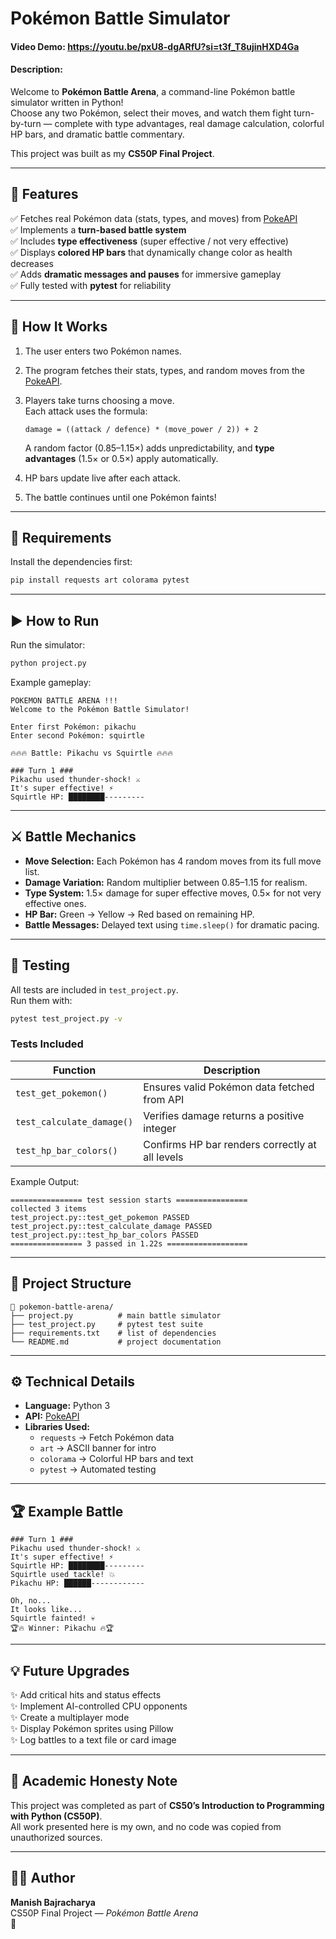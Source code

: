 # Pokémon Battle Simulator
#### Video Demo:  https://youtu.be/pxU8-dgARfU?si=t3f_T8ujinHXD4Ga
#### Description:
Welcome to **Pokémon Battle Arena**, a command-line Pokémon battle simulator written in Python!  
Choose any two Pokémon, select their moves, and watch them fight turn-by-turn — complete with type advantages, real damage calculation, colorful HP bars, and dramatic battle commentary.

This project was built as my **CS50P Final Project**.

---

## 🧩 Features

✅ Fetches real Pokémon data (stats, types, and moves) from [PokeAPI](https://pokeapi.co/)  
✅ Implements a **turn-based battle system**  
✅ Includes **type effectiveness** (super effective / not very effective)  
✅ Displays **colored HP bars** that dynamically change color as health decreases  
✅ Adds **dramatic messages and pauses** for immersive gameplay  
✅ Fully tested with **pytest** for reliability  

---

## 🧠 How It Works

1. The user enters two Pokémon names.
2. The program fetches their stats, types, and random moves from the [PokeAPI](https://pokeapi.co/).
3. Players take turns choosing a move.  
   Each attack uses the formula:

   ```
   damage = ((attack / defence) * (move_power / 2)) + 2
   ```

   A random factor (0.85–1.15×) adds unpredictability, and **type advantages** (1.5× or 0.5×) apply automatically.

4. HP bars update live after each attack.
5. The battle continues until one Pokémon faints!

---

## 🧰 Requirements

Install the dependencies first:

```bash
pip install requests art colorama pytest
```

---

## ▶️ How to Run

Run the simulator:

```bash
python project.py
```

Example gameplay:

```
POKEMON BATTLE ARENA !!!
Welcome to the Pokémon Battle Simulator!

Enter first Pokémon: pikachu
Enter second Pokémon: squirtle

🔥🔥🔥 Battle: Pikachu vs Squirtle 🔥🔥🔥

### Turn 1 ###
Pikachu used thunder-shock! ⚔️
It's super effective! ⚡
Squirtle HP: ████████---------
```

---

## ⚔️ Battle Mechanics

- **Move Selection:** Each Pokémon has 4 random moves from its full move list.
- **Damage Variation:** Random multiplier between 0.85–1.15 for realism.
- **Type System:** 1.5× damage for super effective moves, 0.5× for not very effective ones.
- **HP Bar:** Green → Yellow → Red based on remaining HP.
- **Battle Messages:** Delayed text using `time.sleep()` for dramatic pacing.

---

## 🧪 Testing

All tests are included in `test_project.py`.  
Run them with:

```bash
pytest test_project.py -v
```

### Tests Included

| Function | Description |
|-----------|--------------|
| `test_get_pokemon()` | Ensures valid Pokémon data fetched from API |
| `test_calculate_damage()` | Verifies damage returns a positive integer |
| `test_hp_bar_colors()` | Confirms HP bar renders correctly at all levels |

Example Output:
```
================ test session starts ================
collected 3 items
test_project.py::test_get_pokemon PASSED
test_project.py::test_calculate_damage PASSED
test_project.py::test_hp_bar_colors PASSED
================ 3 passed in 1.22s ==================
```

---

## 📁 Project Structure

```
📁 pokemon-battle-arena/
├── project.py          # main battle simulator
├── test_project.py     # pytest test suite
├── requirements.txt    # list of dependencies
└── README.md           # project documentation
```

---

## ⚙️ Technical Details

- **Language:** Python 3  
- **API:** [PokeAPI](https://pokeapi.co/)  
- **Libraries Used:**
  - `requests` → Fetch Pokémon data  
  - `art` → ASCII banner for intro  
  - `colorama` → Colorful HP bars and text  
  - `pytest` → Automated testing  

---

## 🏆 Example Battle

```
### Turn 1 ###
Pikachu used thunder-shock! ⚔️
It's super effective! ⚡
Squirtle HP: ████████---------
Squirtle used tackle! 💥
Pikachu HP: ██████------------
```

```
Oh, no...
It looks like...
Squirtle fainted! 💀
🏆🔥 Winner: Pikachu 🔥🏆
```

---

## 💡 Future Upgrades

✨ Add critical hits and status effects  
✨ Implement AI-controlled CPU opponents  
✨ Create a multiplayer mode  
✨ Display Pokémon sprites using Pillow  
✨ Log battles to a text file or card image  

---

## 📜 Academic Honesty Note

This project was completed as part of **CS50’s Introduction to Programming with Python (CS50P)**.  
All work presented here is my own, and no code was copied from unauthorized sources.

---

## 👨‍💻 Author

**Manish Bajracharya**  
CS50P Final Project — *Pokémon Battle Arena*  
📧 
